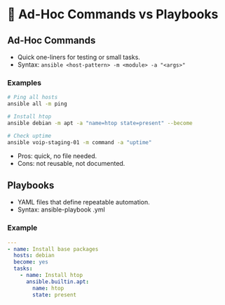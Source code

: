 # 📘 Ad-Hoc Commands vs Playbooks

## Ad-Hoc Commands
- Quick one-liners for testing or small tasks.
- Syntax: `ansible <host-pattern> -m <module> -a "<args>"`

### Examples
```bash
# Ping all hosts
ansible all -m ping

# Install htop
ansible debian -m apt -a "name=htop state=present" --become

# Check uptime
ansible voip-staging-01 -m command -a "uptime"
```
- Pros: quick, no file needed.
- Cons: not reusable, not documented.

## Playbooks
- YAML files that define repeatable automation.
- Syntax: ansible-playbook <file>.yml

### Example
```yaml
---
- name: Install base packages
  hosts: debian
  become: yes
  tasks:
    - name: Install htop
      ansible.builtin.apt:
        name: htop
        state: present
```